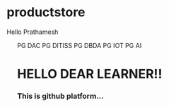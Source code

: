 # productstore
<p>Hello Prathamesh</p>
<ol>
  <l>PG DAC</l>
  <l>PG DITISS</l>
  <l>PG DBDA</l>
  <l>PG IOT</l>
  <l>PG AI</l>
  <h1>HELLO DEAR LEARNER!!</h1>
  <h3>This is github platform...</h3>
</ol>
